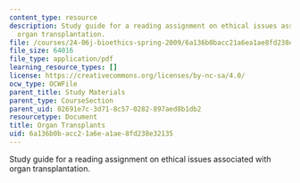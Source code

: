 ```yaml
---
content_type: resource
description: Study guide for a reading assignment on ethical issues associated with
  organ transplantation.
file: /courses/24-06j-bioethics-spring-2009/6a136b0bacc21a6ea1ae8fd238e32135_MIT24_06Js09_study18.pdf
file_size: 64016
file_type: application/pdf
learning_resource_types: []
license: https://creativecommons.org/licenses/by-nc-sa/4.0/
ocw_type: OCWFile
parent_title: Study Materials
parent_type: CourseSection
parent_uid: 02691e7c-3d71-8c57-0282-897aed8b1db2
resourcetype: Document
title: Organ Transplants
uid: 6a136b0b-acc2-1a6e-a1ae-8fd238e32135
---
```

Study guide for a reading assignment on ethical issues associated with organ transplantation.